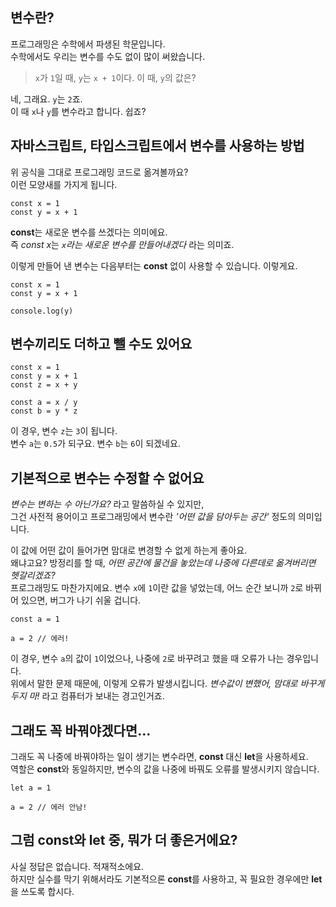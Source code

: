 ## 변수란?

프로그래밍은 수학에서 파생된 학문입니다.  
수학에서도 우리는 변수를 수도 없이 많이 써왔습니다.

> `x`가 `1`일 때, `y`는 `x + 1`이다. 이 때, `y`의 값은?

네, 그래요. `y`는 `2`죠.  
이 때 `x`나 `y`를 변수라고 합니다. 쉽죠?

## 자바스크립트, 타입스크립트에서 변수를 사용하는 방법

위 공식을 그대로 프로그래밍 코드로 옮겨볼까요?  
이런 모양새를 가지게 됩니다.

```
const x = 1
const y = x + 1
```

**const**는 새로운 변수를 쓰겠다는 의미에요.  
즉 *const x*는 *`x`라는 새로운 변수를 만들어내겠다* 라는 의미죠.

이렇게 만들어 낸 변수는 다음부터는 **const** 없이 사용할 수 있습니다. 이렇게요.

```
const x = 1
const y = x + 1

console.log(y)
```

## 변수끼리도 더하고 뺄 수도 있어요

```
const x = 1
const y = x + 1
const z = x + y

const a = x / y
const b = y * z
```

이 경우, 변수 `z`는 `3`이 됩니다.  
변수 `a`는 `0.5`가 되구요. 변수 `b`는 `6`이 되겠네요.

## 기본적으로 변수는 수정할 수 없어요

*변수는 변하는 수 아닌가요?* 라고 말씀하실 수 있지만,  
그건 사전적 용어이고 프로그래밍에서 변수란 *'어떤 값을 담아두는 공간'* 정도의 의미입니다.

이 값에 어떤 값이 들어가면 맘대로 변경할 수 없게 하는게 좋아요.  
왜냐고요? 방정리를 할 때, *어떤 공간에 물건을 놓았는데 나중에 다른데로 옮겨버리면 헷갈리겠죠?*  
프로그래밍도 마찬가지에요. 변수 `x`에 `1`이란 값을 넣었는데, 어느 순간 보니까 `2`로 바뀌어 있으면, 버그가 나기 쉬울 겁니다.

```
const a = 1

a = 2 // 에러!
```

이 경우, 변수 `a`의 값이 `1`이었으나, 나중에 `2`로 바꾸려고 했을 때 오류가 나는 경우입니다.  
위에서 말한 문제 때문에, 이렇게 오류가 발생시킵니다. *변수값이 변했어, 맘대로 바꾸게 두지 마!* 라고 컴퓨터가 보내는 경고인거죠.

## 그래도 꼭 바꿔야겠다면...

그래도 꼭 나중에 바꿔야하는 일이 생기는 변수라면, **const** 대신 **let**을 사용하세요.  
역할은 **const**와 동일하지만, 변수의 값을 나중에 바꿔도 오류를 발생시키지 않습니다.

```
let a = 1

a = 2 // 에러 안남!
```

## 그럼 const와 let 중, 뭐가 더 좋은거에요?

사실 정답은 없습니다. 적재적소에요.  
하지만 실수를 막기 위해서라도 기본적으론 **const**를 사용하고, 꼭 필요한 경우에만 **let**을 쓰도록 합시다.